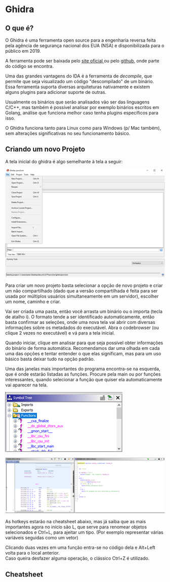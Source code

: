 # Ghidra

## O que é?

O Ghidra é uma ferramenta open source para a engenharia reversa feita pela agência de segurança nacional dos EUA \(NSA\) e disponibilizada para o público em 2019.

A ferramenta pode ser baixada pelo [site oficial ](https://ghidra-sre.org/)ou pelo [github](https://github.com/NationalSecurityAgency/ghidra), onde parte do código se encontra.

Uma das grandes vantagens do IDA é a ferramenta de _decompile_, que permite que seja visualizado um código "descompilado" de um binário. Essa ferramenta suporta diversas arquiteturas nativamente e existem alguns plugins para adicionar suporte de outras.

Usualmente os binários que serão analisados vão ser das linguagens C/C++, mas também é possível analisar por exemplo binários escritos em Golang, análise que funciona melhor caso tenha plugins específicos para isso.

O Ghidra funciona tanto para Linux como para Windows \(p/ Mac também\), sem alterações significativas no seu funcionamento básico.

## Criando um novo Projeto

A tela inicial do ghidra é algo semelhante à tela a seguir:

![](../.gitbook/assets/image%20%281%29.png)

Para criar um novo projeto basta selecionar a opção de novo projeto e criar um não compartilhado \(dado que a versão compartilhada é feita para ser usada por múltiplos usuários simultaneamente em um servidor\), escolher um nome, caminho e criar.

Vai ser criada uma pasta, então você arrasta um binário ou o importa \(tecla de atalho i\). O formato tende a ser identificado automaticamente, então basta confirmar as seleções, onde uma nova tela vai abrir com diversas informações sobre os metadados do executável. Abra o codebrowser \(ou clique 2 vezes no executável\) e vá para a tela inicial.

Quando iniciar, clique em analisar para que seja possível obter informações do binário de forma automática. Recomendamos dar uma olhada em cada uma das opções e tentar entender o que elas significam, mas para um uso básico basta deixar tudo na opção padrão.

Uma das janelas mais importantes do programa encontra-se na esquerda, que é onde estarão listadas as funções. Procure pela main ou por funções interessantes, quando selecionar a função que quiser ela automaticamente vai aparecer na tela.

![Janela de s&#xED;mbolos, onde encontram-se as fun&#xE7;&#xF5;es](../.gitbook/assets/image%20%282%29.png)

![O disassembly na tela da esquerda e o c&#xF3;digo decompilado na tela da direita](../.gitbook/assets/image%20%283%29.png)

As hotkeys estarão na cheatsheet abaixo, mas já saiba que as mais importantes agora no início são L, que serve para renomear objetos selecionados e Ctrl+L, para ajeitar um tipo. \(Por exemplo representar várias variáveis seguidas como um vetor\)

Clicando duas vezes em uma função entra-se no código dela e Alt+Left volta para o local anterior.  
Caso queira desfazer alguma operação, o clássico Ctrl+Z é utilizado.

## Cheatsheet



